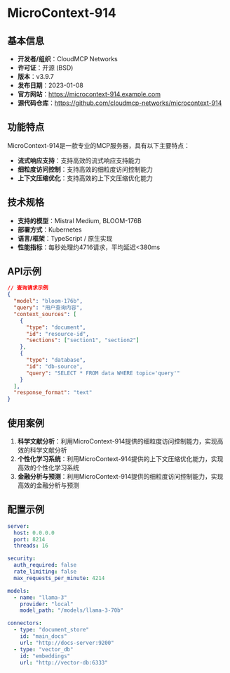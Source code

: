 # MicroContext-914

## 基本信息

- **开发者/组织**：CloudMCP Networks
- **许可证**：开源 (BSD)
- **版本**：v3.9.7
- **发布日期**：2023-01-08
- **官方网站**：https://microcontext-914.example.com
- **源代码仓库**：https://github.com/cloudmcp-networks/microcontext-914

## 功能特点

MicroContext-914是一款专业的MCP服务器，具有以下主要特点：

- **流式响应支持**：支持高效的流式响应支持能力
- **细粒度访问控制**：支持高效的细粒度访问控制能力
- **上下文压缩优化**：支持高效的上下文压缩优化能力


## 技术规格

- **支持的模型**：Mistral Medium, BLOOM-176B
- **部署方式**：Kubernetes
- **语言/框架**：TypeScript / 原生实现
- **性能指标**：每秒处理约4716请求，平均延迟<380ms

## API示例

```json
// 查询请求示例
{
  "model": "bloom-176b",
  "query": "用户查询内容",
  "context_sources": [
    {
      "type": "document",
      "id": "resource-id",
      "sections": ["section1", "section2"]
    },
    {
      "type": "database",
      "id": "db-source",
      "query": "SELECT * FROM data WHERE topic='query'"
    }
  ],
  "response_format": "text"
}
```

## 使用案例

1. **科学文献分析**：利用MicroContext-914提供的细粒度访问控制能力，实现高效的科学文献分析
2. **个性化学习系统**：利用MicroContext-914提供的上下文压缩优化能力，实现高效的个性化学习系统
3. **金融分析与预测**：利用MicroContext-914提供的细粒度访问控制能力，实现高效的金融分析与预测


## 配置示例

```yaml
server:
  host: 0.0.0.0
  port: 8214
  threads: 16

security:
  auth_required: false
  rate_limiting: false
  max_requests_per_minute: 4214

models:
  - name: "llama-3"
    provider: "local"
    model_path: "/models/llama-3-70b"

connectors:
  - type: "document_store"
    id: "main_docs"
    url: "http://docs-server:9200"
  - type: "vector_db"
    id: "embeddings"
    url: "http://vector-db:6333"
```